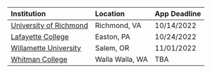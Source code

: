 | **Institution** | **Location** | **App Deadline** |
| :----       | :---       | :--- |
| [University of Richmond](#richmond) | Richmond, VA | 10/14/2022 |
| [Lafayette College](#lafayette) | Easton, PA | 10/24/2022 |
| [Willamette University](#willamette) | Salem, OR  | 11/01/2022 |
| [Whitman College](#whitman) | Walla Walla, WA  | TBA |







